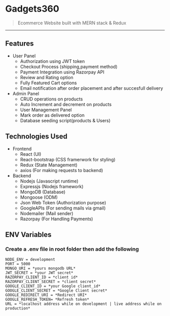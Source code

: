 # Gadgets360
> Ecommerce Website built with MERN stack & Redux
---
## Features
* User Panel 
  * Authorization using JWT token
  * Checkout Process (shipping,payment method)
  * Payment Integration using Razorpay API
  * Review and Rating option
  * Fully Featured Cart options
  * Email notification after order placement and after succesfull delivery
* Admin Panel
  * CRUD operations on products
  * Auto Increment and decrement on products
  * User Management Panel
  * Mark order as delivered option
  * Database seeding script(products & Users)
## Technologies Used
* Frontend
  * React (UI)
  * React-bootstrap (CSS framerwork for styling)
  * Redux (State Management)
  * axios (For making requests to backend)
* Backend
  * Nodejs (Javascript runtime)
  * Expressjs (Nodejs framework)
  * MongoDB (Database)
  * Mongoose (ODM)
  * Json Web Token (Authorization purpose)
  * GoogleAPIs (For sending mails via gmail)
  * Nodemailer (Mail sender)
  * Razorpay (For Handling Payments)
 ## ENV Variables
 ### Create a .env file in root folder then add the following
 ```
 NODE_ENV = development
 PORT = 5000
 MONGO_URI = *yours mongodb URL*
 JWT_SECRET = *your JWT secret*
 RAZORPAY_CLIENT_ID = *client id*
 RAZORPAY_CLIENT_SECRET = *client secret*
 GOOGLE_CLIENT_ID = *your Google client_id*
GOOGLE_CLIENT_SECRET = *Google Client secret*
GOOGLE_REDIRECT_URI = *Redirect URI*
GOOGLE_REFRESH_TOKEN= *Refresh token*
URL = *localhost address while on development | live address while on production*
 ```
